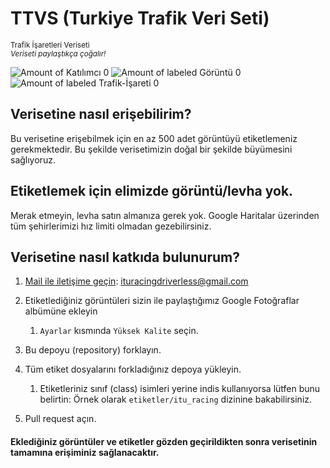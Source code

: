 # TTVS (Turkiye Trafik Veri Seti)
<small> Trafik İşaretleri Veriseti </small> <br>
<sub> <i> Veriseti paylaştıkça çoğalır! </i></sub>

![Amount of Katılımcı 0](https://img.shields.io/badge/Katılımcı-0-green.svg)
![Amount of labeled Görüntü 0](https://img.shields.io/badge/Görüntü-0-blue.svg)
![Amount of labeled Trafik-İşareti 0](https://img.shields.io/badge/Trafikİşareti-0-blue.svg)

## Verisetine nasıl erişebilirim?
Bu verisetine erişebilmek için en az 500 adet görüntüyü etiketlemeniz gerekmektedir. Bu şekilde verisetimizin doğal bir şekilde büyümesini sağlıyoruz.

## Etiketlemek için elimizde görüntü/levha yok.
Merak etmeyin, levha satın almanıza gerek yok. Google Haritalar üzerinden tüm şehirlerimizi hız limiti olmadan gezebilirsiniz.


## Verisetine nasıl katkıda bulunurum?

1. [Mail ile iletişime geçin](mailto:ituracingdriverless@gmail.com): ituracingdriverless@gmail.com
1. Etiketlediğiniz görüntüleri sizin ile paylaştığımız Google Fotoğraflar albümüne ekleyin
    1. `Ayarlar` kısmında `Yüksek Kalite` seçin.
1. Bu depoyu (repository) forklayın.
1. Tüm etiket dosyalarını forkladığınız depoya yükleyin.
    1. Etiketleriniz sınıf (class) isimleri yerine indis kullanıyorsa lütfen bunu belirtin: Örnek olarak `etiketler/itu_racing` dizinine bakabilirsiniz.
    
1. Pull request açın.

<h4>Eklediğiniz görüntüler ve etiketler gözden geçirildikten sonra <b>verisetinin tamamına</b> erişiminiz sağlanacaktır.</h4>

